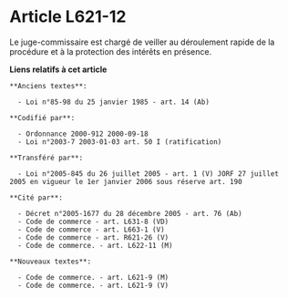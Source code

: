 # Article L621-12

Le juge-commissaire est chargé de veiller au déroulement rapide de la procédure et à la protection des intérêts en présence.

**Liens relatifs à cet article**

	**Anciens textes**:

	  - Loi n°85-98 du 25 janvier 1985 - art. 14 (Ab)

	**Codifié par**:

	  - Ordonnance 2000-912 2000-09-18
	  - Loi n°2003-7 2003-01-03 art. 50 I (ratification)

	**Transféré par**:

	  - Loi n°2005-845 du 26 juillet 2005 - art. 1 (V) JORF 27 juillet 2005 en vigueur le 1er janvier 2006 sous réserve art. 190

	**Cité par**:

	  - Décret n°2005-1677 du 28 décembre 2005 - art. 76 (Ab)
	  - Code de commerce - art. L631-8 (VD)
	  - Code de commerce - art. L663-1 (V)
	  - Code de commerce - art. R621-26 (V)
	  - Code de commerce. - art. L622-11 (M)

	**Nouveaux textes**:

	  - Code de commerce. - art. L621-9 (M)
	  - Code de commerce. - art. L621-9 (V)
